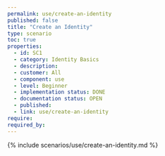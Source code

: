 ```yaml
---
permalink: use/create-an-identity
published: false
title: "Create an Identity"
type: scenario
toc: true
properties:
  - id: SC1
  - category: Identity Basics
  - description:
  - customer: All
  - component: use
  - level: Beginner
  - implementation status: DONE
  - documentation status: OPEN
  - published:
  - link: use/create-an-identity
require:
required_by:
---
```


{% include scenarios/use/create-an-identity.md %}
